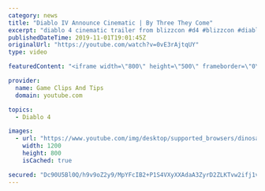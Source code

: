 ```yaml
---
category: news
title: "Diablo IV Announce Cinematic | By Three They Come"
excerpt: "diablo 4 cinematic trailer from blizzcon #d4 #blizzcon #diablo."
publishedDateTime: 2019-11-01T19:01:45Z
originalUrl: "https://youtube.com/watch?v=0vE3rAjtqUY"
type: video

featuredContent: "<iframe width=\"800\" height=\"500\" frameborder=\"0\" src=\"https://www.youtube.com/embed/0vE3rAjtqUY\" allow=\"accelerometer; autoplay; encrypted-media; gyroscope; picture-in-picture\" allowfullscreen></iframe>"

provider:
  name: Game Clips And Tips
  domain: youtube.com

topics:
  - Diablo 4

images:
  - url: "https://www.youtube.com/img/desktop/supported_browsers/dinosaur.png"
    width: 1200
    height: 800
    isCached: true

secured: "Dc90U5Bl0Q/h9v9oZ2y9/MpYFcIB2+P1S4VXyXXAdaA3ZyrD2ZLKTvw2ifj1v11Efj8CMd7YwqQUcm6CRgPHthtEzPcZSBllltBCCxLSksZdeqNx1yTY6oZFd2uyB0hkHbQVUMYsBheVBZfYKWgRMNWzKuwkulMopNwg2ZZHFp1GgGgCIMoWqUC4thWGUcv+eNvlKEuW20MEHxyRnSZKhgDbAZiS9VKpirn8LxQQgPO7IUB3tfVmczcLFSY4HUIpRbY4/zT7CD+TbreZo1W0FfwXViVFWy5+64wl88RSs/c9EArN/tQSuHl0d1klYr2ki8bZAPkB7r4uA5J8j0AlQbauYaGSmZqea0v6UttulWaRHWCDIQH5AflMO/3twXETV1MG+uS4NxNl83XQ3TGTtQ==;V5yQVzfeIEhGxnPFsaWA1g=="
---
```


